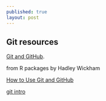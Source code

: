```yaml
---
published: true
layout: post
---
```

## Git resources

[Git and GitHub](http://r-pkgs.had.co.nz/git.html#git). 

from R packages by Hadley Wickham

[How to Use Git and GitHub](https://classroom.udacity.com/courses/ud775/lessons/2980038599/concepts/29607789240923)


[git intro](http://www.liaoxuefeng.com/wiki/0013739516305929606dd18361248578c67b8067c8c017b000/001373962845513aefd77a99f4145f0a2c7a7ca057e7570000)
